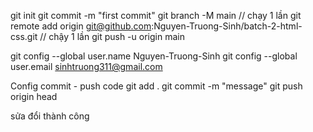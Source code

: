<!-- Config git  -->
git init 
git commit -m "first commit" 
git branch -M main // chạy 1 lần 
git remote add origin git@github.com:Nguyen-Truong-Sinh/batch-2-html-css.git // chậy 1 lần 
git push -u origin main

git config --global user.name Nguyen-Truong-Sinh 
git config --global user.email sinhtruong311@gmail.com

Config commit - push code 
git add . 
git commit -m "message" 
git push origin head


sửa đổi thành công